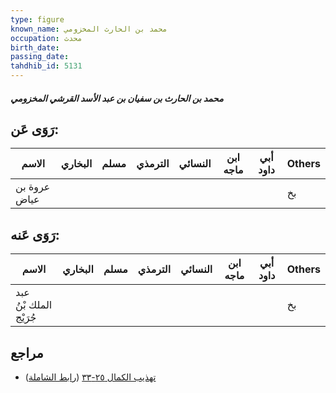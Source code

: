 ```yaml
---
type: figure
known_name: محمد بن الحارث المخزومي
occupation: محدث
birth_date:
passing_date:
tahdhib_id: 5131
---
```

##### محمد بن الحارث بن سفيان بن عبد الأسد القرشي المخزومي

## رَوَى عَن:
| الاسم        | البخاري | مسلم | الترمذي | النسائي | ابن ماجه | أبي داود | Others |
| ------------ | ------- | ---- | ------- | ------- | -------- | -------- | ------ |
| عروة بن عياض |         |      |         |         |          |          | بخ     |
## رَوَى عَنه:
| الاسم                  | البخاري | مسلم | الترمذي | النسائي | ابن ماجه | أبي داود | Others |
| ---------------------- | ------- | ---- | ------- | ------- | -------- | -------- | ------ |
| عبد الملك بْنُ جُرَيْج |         |      |         |         |          |          | بخ     |
## مراجع
- [تهذيب الكمال ٢٥-٣٣](obsidian://open?vault=Tahdhib-al-Kamal&file=Figures/٥١٣١-محمد%20بن%20الحارث%20بن%20سفيان%20بن%20عبد%20الأسد%20القرشي%20المخزومي) ([رابط الشاملة](https://shamela.ws/book/3722/13126))